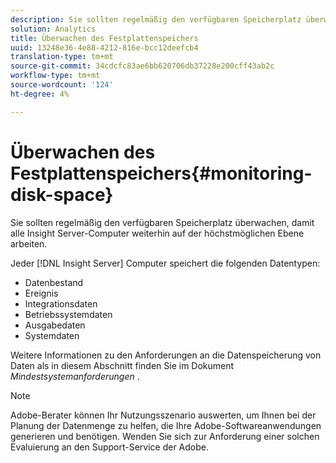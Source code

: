 ```yaml
---
description: Sie sollten regelmäßig den verfügbaren Speicherplatz überwachen, damit alle Insight Server-Computer weiterhin auf der höchstmöglichen Ebene arbeiten.
solution: Analytics
title: Überwachen des Festplattenspeichers
uuid: 13248e36-4e88-4212-816e-bcc12deefcb4
translation-type: tm+mt
source-git-commit: 34cdcfc83ae6bb620706db37228e200cff43ab2c
workflow-type: tm+mt
source-wordcount: '124'
ht-degree: 4%

---
```



# Überwachen des Festplattenspeichers{#monitoring-disk-space}

Sie sollten regelmäßig den verfügbaren Speicherplatz überwachen, damit alle Insight Server-Computer weiterhin auf der höchstmöglichen Ebene arbeiten.

Jeder [!DNL Insight Server] Computer speichert die folgenden Datentypen:

* Datenbestand
* Ereignis
* Integrationsdaten
* Betriebssystemdaten
* Ausgabedaten
* Systemdaten

Weitere Informationen zu den Anforderungen an die Datenspeicherung von Daten als in diesem Abschnitt finden Sie im Dokument *Mindestsystemanforderungen* .

>[!NOTE]
>
>Adobe-Berater können Ihr Nutzungsszenario auswerten, um Ihnen bei der Planung der Datenmenge zu helfen, die Ihre Adobe-Softwareanwendungen generieren und benötigen. Wenden Sie sich zur Anforderung einer solchen Evaluierung an den Support-Service der Adobe.


